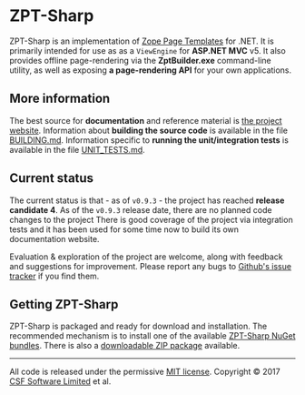 # ZPT-Sharp
ZPT-Sharp is an implementation of [Zope Page Templates] for .NET.
It is primarily intended for use as as a `ViewEngine` for **ASP.NET MVC** v5.
It also provides offline page-rendering via the **ZptBuilder.exe** command-line utility, as well
as exposing **a page-rendering API** for your own applications.

[Zope Page Templates]: https://docs.zope.org/zope2/zope2book/ZPT.html

## More information
The best source for **documentation** and reference material is [the project website].
Information about **building the source code** is available in the file [BUILDING.md].
Information specific to **running the unit/integration tests** is available in the file [UNIT_TESTS.md].

[the project website]: http://csf-dev.github.io/ZPT-Sharp/
[BUILDING.md]: https://github.com/csf-dev/ZPT-Sharp/blob/master/BUILDING.md
[UNIT_TESTS.md]: https://github.com/csf-dev/ZPT-Sharp/blob/master/UNIT_TESTS.md

## Current status
The current status is that - as of `v0.9.3` - the project has reached **release candidate 4**.
As of the `v0.9.3` release date, there are no planned code changes to the project 
There is good coverage of the project via integration tests and it has been used for some time now to build its own documentation website.

Evaluation & exploration of the project are welcome, along with feedback and suggestions for improvement.
Please report any bugs to [Github's issue tracker] if you find them.

[Github's issue tracker]: https://github.com/csf-dev/ZPT-Sharp/issues

## Getting ZPT-Sharp
ZPT-Sharp is packaged and ready for download and installation.
The recommended mechanism is to install one of the available [ZPT-Sharp NuGet bundles].
There is also a [downloadable ZIP package] available.

[ZPT-Sharp NuGet bundles]: http://csf-dev.github.io/ZPT-Sharp/nuget-packages.html
[downloadable ZIP package]: http://csf-dev.github.io/ZPT-Sharp/download.html

---

All code is released under the permissive [MIT license].
Copyright © 2017 [CSF Software Limited] et al.

[MIT license]: https://github.com/csf-dev/ZPT-Sharp/blob/master/LICENSE
[CSF Software Limited]: http://csf-dev.com/
